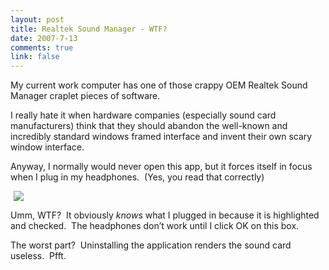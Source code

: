 ```yaml
--- 
layout: post
title: Realtek Sound Manager - WTF?
date: 2007-7-13
comments: true
link: false
---
```

<p>My current work computer has one of those crappy OEM Realtek Sound Manager craplet pieces of software.</p><p>I really hate it when hardware companies (especially sound card manufacturers) think that they should abandon the well-known and incredibly standard windows framed interface and invent their own scary window interface.</p><p>Anyway, I normally would never open this app, but it forces itself in focus when I plug in my headphones.&nbsp; (Yes, you read that correctly)</p><p><img src="/images/realtek.jpg" hspace="5"  border="0"  /></p><p>Umm, WTF?&nbsp; It obviously <em>knows </em>what I plugged in because it is highlighted and checked.&nbsp; The headphones don&rsquo;t work until I click OK on this box.</p><p>The worst part?&nbsp; Uninstalling the application renders the sound card useless.&nbsp; Pfft.</p>
